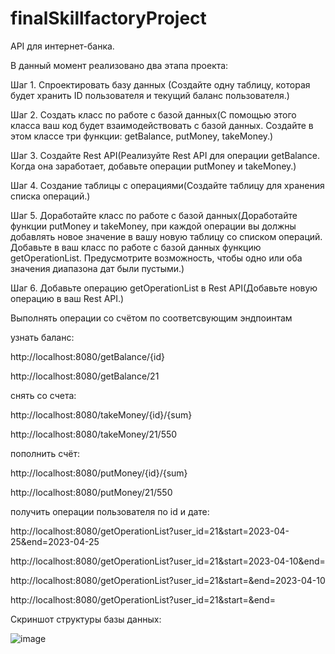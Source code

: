 # finalSkillfactoryProject
API для интернет-банка.

В данный момент реализовано два этапа проекта:

Шаг 1. Спроектировать базу данных (Создайте одну таблицу, которая будет хранить ID пользователя и текущий баланс пользователя.)

Шаг 2. Создать класс по работе с базой данных(С помощью этого класса ваш код будет взаимодействовать с базой данных. 
Создайте в этом классе три функции: getBalance, putMoneу, takeMoney.)

Шаг 3. Создайте Rest API(Реализуйте Rest API для операции getBalance. Когда она заработает, добавьте операции putMoney и takeMoney.)

Шаг 4. Создание таблицы с операциями(Создайте таблицу для хранения списка операций.)

Шаг 5. Доработайте класс по работе с базой данных(Доработайте функции putMoney и takeMoney, при каждой операции вы должны добавлять новое значение в вашу новую таблицу со списком операций. Добавьте в ваш класс по работе с базой данных функцию getOperationList. Предусмотрите возможность, чтобы одно или оба значения диапазона дат были пустыми.)

Шаг 6.  Добавьте операцию getOperationList в Rest API(Добавьте новую операцию в ваш Rest API.)

Выполнять операции со счётом по соответсвующим эндпоинтам

узнать баланс:

http://localhost:8080/getBalance/{id}

http://localhost:8080/getBalance/21

снять со счета:

http://localhost:8080/takeMoney/{id}/{sum}

http://localhost:8080/takeMoney/21/550

пополнить счёт:

http://localhost:8080/putMoney/{id}/{sum}

http://localhost:8080/putMoney/21/550

получить операции пользователя по id и дате:

http://localhost:8080/getOperationList?user_id=21&start=2023-04-25&end=2023-04-25

http://localhost:8080/getOperationList?user_id=21&start=2023-04-10&end=

http://localhost:8080/getOperationList?user_id=21&start=&end=2023-04-10

http://localhost:8080/getOperationList?user_id=21&start=&end=


Скриншот структуры базы данных:

![image](https://user-images.githubusercontent.com/96256651/234287456-a14f9ded-eca8-4b4c-b207-1ecdbe9e267c.png)

